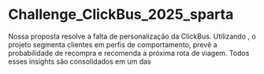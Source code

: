 # Challenge_ClickBus_2025_sparta
Nossa proposta resolve a falta de personalização da ClickBus. Utilizando , o projeto segmenta clientes em perfis de comportamento, prevê a probabilidade de recompra e recomenda a próxima rota de viagem. Todos esses insights são consolidados em um das
